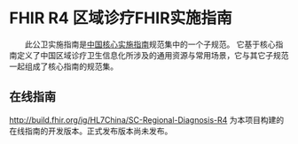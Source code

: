 # FHIR R4 区域诊疗FHIR实施指南

&emsp;&emsp;此公卫实施指南是[中国核心实施指南](http://build.fhir.org/ig/HL7China/CN-CORE-R4/)规范集中的一个子规范。
它基于核心指南定义了中国区域诊疗卫生信息化所涉及的通用资源与常用场景，它与其它子规范一起组成了核心指南的规范集。

## 在线指南

http://build.fhir.org/ig/HL7China/SC-Regional-Diagnosis-R4 为本项目构建的在线指南的开发版本。正式发布版本尚未发布。
